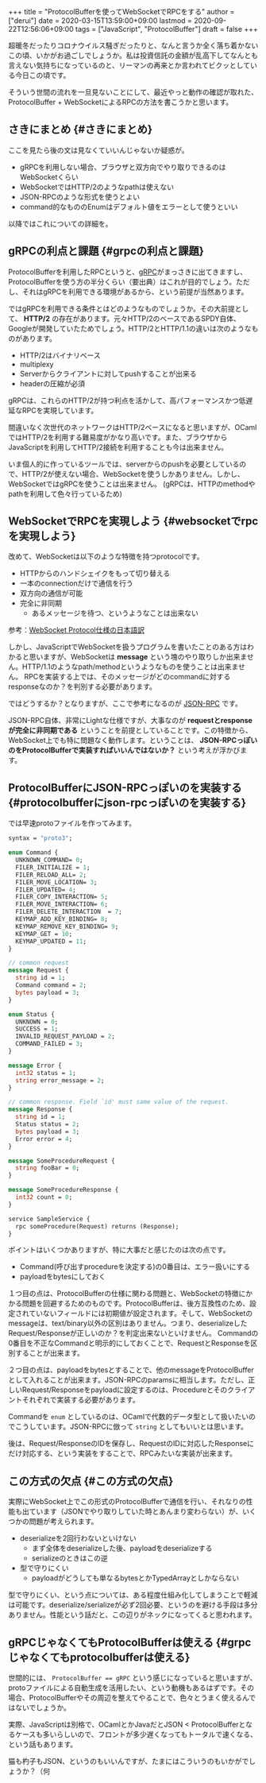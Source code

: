 +++
title = "ProtocolBufferを使ってWebSocketでRPCをする"
author = ["derui"]
date = 2020-03-15T13:59:00+09:00
lastmod = 2020-09-22T12:56:06+09:00
tags = ["JavaScript", "ProtocolBuffer"]
draft = false
+++

超暖冬だったりコロナウイルス騒ぎだったりと、なんと言うか全く落ち着かないこの頃、いかがお過ごしでしょうか。私は投資信託の金額が乱高下してなんとも言えない気持ちになっているのと、リーマンの再来とか言われてビクッとしている今日この頃です。

そういう世間の流れを一旦見ないことにして、最近やっと動作の確認が取れた、ProtocolBuffer + WebSocketによるRPCの方法を書こうかと思います。

<!--more-->


## さきにまとめ {#さきにまとめ}

ここを見たら後の文は見なくていいんじゃないか疑惑が。

-   gRPCを利用しない場合、ブラウザと双方向でやり取りできるのはWebSocketくらい
-   WebSocketではHTTP/2のようなpathは使えない
-   JSON-RPCのような形式を使うとよい
-   command的なもののEnumはデフォルト値をエラーとして使うといい

以降ではこれについての詳細を。


## gRPCの利点と課題 {#grpcの利点と課題}

ProtocolBufferを利用したRPCというと、[gRPC](https://grpc.io/)がまっさきに出てきますし、ProtocolBufferを使う方の半分くらい（要出典）はこれが目的でしょう。ただし、それはgRPCを利用できる環境があるから、という前提が当然あります。

ではgRPCを利用できる条件とはどのようなものでしょうか。その大前提として、 **HTTP/2** の存在があります。元々HTTP/2のベースであるSPDY自体、Googleが開発していたためでしょう。HTTP/2とHTTP/1.1の違いは次のようなものがあります。

-   HTTP/2はバイナリベース
-   multiplexy
-   Serverからクライアントに対してpushすることが出来る
-   headerの圧縮が必須

gRPCは、これらのHTTP/2が持つ利点を活かして、高パフォーマンスかつ低遅延なRPCを実現しています。

間違いなく次世代のネットワークはHTTP/2ベースになると思いますが、OCamlではHTTP/2を利用する難易度がかなり高いです。また、ブラウザからJavaScriptを利用してHTTP/2接続を利用することも今は出来ません。

いま個人的に作っているツールでは、serverからのpushを必要としているので、HTTP/2が使えない場合、WebSocketを使うしかありません。しかし、WebSocketではgRPCを使うことは出来ません。
(gRPCは、HTTPのmethodやpathを利用して色々行っているため)


## WebSocketでRPCを実現しよう {#websocketでrpcを実現しよう}

改めて、WebSocketは以下のような特徴を持つprotocolです。

-   HTTPからのハンドシェイクをもって切り替える
-   一本のconnectionだけで通信を行う
-   双方向の通信が可能
-   完全に非同期
    -   あるメッセージを待つ、というようなことは出来ない

参考：[WebSocket Protocol仕様の日本語訳](https://triple-underscore.github.io/RFC6455-ja.html)

しかし、JavaScriptでWebSocketを扱うプログラムを書いたことのある方はわかると思いますが、WebSocketは **message** という塊のやり取りしか出来ません。HTTP/1.1のようなpath/methodというようなものを使うことは出来ません。
RPCを実装する上では、そのメッセージがどのcommandに対するresponseなのか？を判別する必要があります。

ではどうするか？となりますが、ここで参考になるのが [JSON-RPC](https://www.jsonrpc.org/specification) です。

JSON-RPC自体、非常にLightな仕様ですが、大事なのが **requestとresponseが完全に非同期である** ということを前提としていることです。この特徴から、WebSocket上でも特に問題なく動作します。ということは、 **JSON-RPCっぽいのをProtocolBufferで実装すればいいんではないか？** という考えが浮かびます。


## ProtocolBufferにJSON-RPCっぽいのを実装する {#protocolbufferにjson-rpcっぽいのを実装する}

では早速protoファイルを作ってみます。

```protobuf
syntax = "proto3";

enum Command {
  UNKNOWN_COMMAND= 0;
  FILER_INITIALIZE = 1;
  FILER_RELOAD_ALL= 2;
  FILER_MOVE_LOCATION= 3;
  FILER_UPDATED= 4;
  FILER_COPY_INTERACTION= 5;
  FILER_MOVE_INTERACTION= 6;
  FILER_DELETE_INTERACTION  = 7;
  KEYMAP_ADD_KEY_BINDING= 8;
  KEYMAP_REMOVE_KEY_BINDING= 9;
  KEYMAP_GET = 10;
  KEYMAP_UPDATED = 11;
}

// common request
message Request {
  string id = 1;
  Command command = 2;
  bytes payload = 3;
}

enum Status {
  UNKNOWN = 0;
  SUCCESS = 1;
  INVALID_REQUEST_PAYLOAD = 2;
  COMMAND_FAILED = 3;
}

message Error {
  int32 status = 1;
  string error_message = 2;
}

// common response. Field `id' must same value of the request.
message Response {
  string id = 1;
  Status status = 2;
  bytes payload = 3;
  Error error = 4;
}

message SomeProcedureRequest {
  string fooBar = 0;
}

message SomeProcedureResponse {
  int32 count = 0;
}

service SampleService {
  rpc someProcedure(Request) returns (Response);
}
```

ポイントはいくつかありますが、特に大事だと感じたのは次の点です。

-   Command(呼び出すprocedureを決定する)の0番目は、エラー扱いにする
-   payloadをbytesにしておく

１つ目の点は、ProtocolBufferの仕様に関わる問題と、WebSocketの特徴にかかる問題を回避するためのものです。ProtocolBufferは、後方互換性のため、設定されていないフィールドには初期値が設定されます。そして、WebSocketのmessageは、text/binary以外の区別はありません。つまり、deserializeしたRequest/Responseが正しいのか？を判定出来ないといけません。
Commandの0番目を不正なCommandと明示的にしておくことで、RequestとResponseを区別することが出来ます。

２つ目の点は、payloadをbytesとすることで、他のmessageをProtocolBufferとして入れることが出来ます。JSON-RPCのparamsに相当します。ただし、正しいRequest/Responseをpayloadに設定するのは、Procedureとそのクライアントそれぞれで実装する必要があります。

Commandを `enum` としているのは、OCamlで代数的データ型として扱いたいのでこうしています。JSON-RPCに倣って `string` としてもいいとは思います。

後は、Request/ResponseのIDを保存し、RequestのIDに対応したResponseにだけ対応する、という実装をすることで、RPCみたいな実装が出来ます。


## この方式の欠点 {#この方式の欠点}

実際にWebSocket上でこの形式のProtocolBufferで通信を行い、それなりの性能も出ています（JSONでやり取りしていた時とあんまり変わらない）が、いくつかの問題が考えられます。

-   deserializeを2回行わないといけない
    -   まず全体をdeserializeした後、payloadをdeserializeする
    -   serializeのときはこの逆
-   型で守りにくい
    -   payloadがどうしても単なるbytesとかTypedArrayとしかならない

型で守りにくい、という点については、ある程度仕組み化してしまうことで軽減は可能です。deserialize/serializeが必ず2回必要、というのを避ける手段は多分ありません。性能という話だと、この辺りがネックになってくると思われます。


## gRPCじゃなくてもProtocolBufferは使える {#grpcじゃなくてもprotocolbufferは使える}

世間的には、 `ProtocolBuffer == gRPC` という感じになっていると思いますが、protoファイルによる自動生成を活用したい、という動機もあるはずです。その場合、ProtocolBufferやその周辺を整えてやることで、色々とうまく使えるんではないでしょうか。

実際、JavaScriptは別格で、OCamlとかJavaだとJSON < ProtocolBufferとなるケースも多いらしいので、フロントが多少遅くなってもトータルで速くなる、という話もあります。

猫も杓子もJSON、というのもいいんですが、たまにはこういうのもいかがでしょうか？（何
